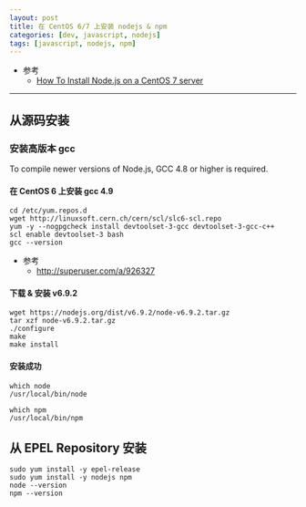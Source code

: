 ```yaml
---
layout: post
title: 在 CentOS 6/7 上安装 nodejs & npm
categories: [dev, javascript, nodejs]
tags: [javascript, nodejs, npm]
---
```


* 参考
  * [How To Install Node.js on a CentOS 7 server ](https://www.digitalocean.com/community/tutorials/how-to-install-node-js-on-a-centos-7-server)

---

## 从源码安装

### 安装高版本 gcc

To compile newer versions of Node.js, GCC 4.8 or higher is required.

#### 在 CentOS 6 上安装 gcc 4.9

``` shell
cd /etc/yum.repos.d
wget http://linuxsoft.cern.ch/cern/scl/slc6-scl.repo
yum -y --nogpgcheck install devtoolset-3-gcc devtoolset-3-gcc-c++
scl enable devtoolset-3 bash
gcc --version
```

* 参考
  * <http://superuser.com/a/926327>


#### 下载 & 安装 v6.9.2

```
wget https://nodejs.org/dist/v6.9.2/node-v6.9.2.tar.gz
tar xzf node-v6.9.2.tar.gz
./configure
make
make install
```

#### 安装成功

```
which node
/usr/local/bin/node

which npm
/usr/local/bin/npm
```


## 从 EPEL Repository 安装

~~~ shell
sudo yum install -y epel-release
sudo yum install -y nodejs npm
node --version
npm --version
~~~



